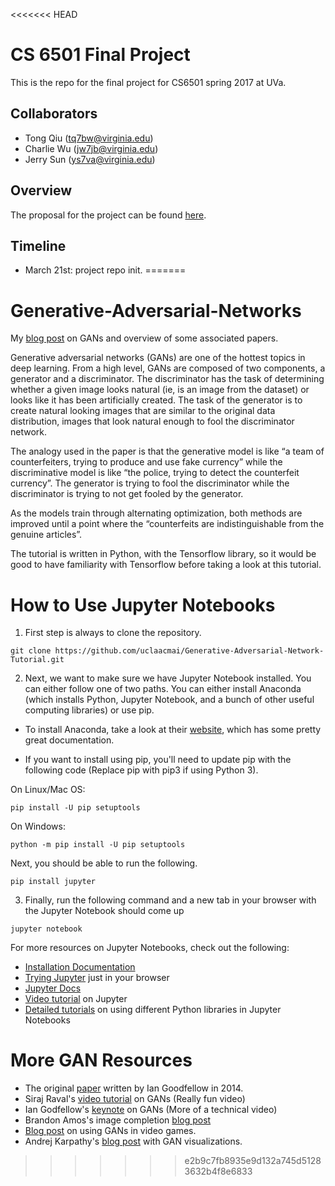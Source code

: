 <<<<<<< HEAD
# CS 6501 Final Project

This is the repo for the final project for CS6501 spring 2017 at UVa. 

Collaborators
-----

- Tong Qiu ([tq7bw@virginia.edu](mailto:tq7bw@virginia.edu))
- Charlie Wu ([jw7jb@virginia.edu](mailto:jw7jb@virginia.edu))
- Jerry Sun ([ys7va@virginia.edu](mailto:ys7va@virginia.edu))

Overview
-----

The proposal for the project can be found [here](CS_6501_ML_Proposal.pdf).

Timeline
-----

- March 21st: project repo init.
=======
# Generative-Adversarial-Networks

My [blog post](https://adeshpande3.github.io/adeshpande3.github.io/Deep-Learning-Research-Review-Week-1-Generative-Adversarial-Nets) on GANs and overview of some associated papers.

Generative adversarial networks (GANs) are one of the hottest topics in deep learning. From a high level, GANs are composed of two components, a generator and a discriminator. The discriminator has the task of determining whether a given image looks natural (ie, is an image from the dataset) or looks like it has been artificially created. The task of the generator is to create natural looking images that are similar to the original data distribution, images that look natural enough to fool the discriminator network. 

The analogy used in the paper is that the generative model is like “a team of counterfeiters, trying to produce and use fake currency” while the discriminative model is like “the police, trying to detect the counterfeit currency”. The generator is trying to fool the discriminator while the discriminator is trying to not get fooled by the generator. 

As the models train through alternating optimization, both methods are improved until a point where the “counterfeits are indistinguishable from the genuine articles”. 

The tutorial is written in Python, with the Tensorflow library, so it would be good to have familiarity with Tensorflow before taking a look at this tutorial. 

# How to Use Jupyter Notebooks

1. First step is always to clone the repository. 
~~~~
git clone https://github.com/uclaacmai/Generative-Adversarial-Network-Tutorial.git
~~~~
2. Next, we want to make sure we have Jupyter Notebook installed. You can either follow one of two paths. You can either install Anaconda (which installs Python, Jupyter Notebook, and a bunch of other useful computing libraries) or use pip.

- To install Anaconda, take a look at their [website](https://www.continuum.io/downloads), which has some pretty great documentation. 

- If you want to install using pip, you'll need to update pip with the following code (Replace pip with pip3 if using Python 3). 

On Linux/Mac OS:
~~~~
pip install -U pip setuptools
~~~~

On Windows:
~~~~
python -m pip install -U pip setuptools
~~~~

Next, you should be able to run the following. 
~~~~
pip install jupyter
~~~~

3. Finally, run the following command and a new tab in your browser with the Jupyter Notebook should come up
~~~~
jupyter notebook
~~~~

For more resources on Jupyter Notebooks, check out the following:
* [Installation Documentation](http://jupyter.readthedocs.io/en/latest/install.html)
* [Trying Jupyter](https://try.jupyter.org/) just in your browser
* [Jupyter Docs](https://jupyter.readthedocs.io/en/latest/index.html)
* [Video tutorial](https://www.youtube.com/watch?v=Rc4JQWowG5I) on Jupyter
* [Detailed tutorials](https://github.com/jrjohansson/scientific-python-lectures) on using different Python libraries in Jupyter Notebooks

# More GAN Resources

* The original [paper](https://arxiv.org/pdf/1406.2661.pdf) written by Ian Goodfellow in 2014. 
* Siraj Raval's [video tutorial](https://www.youtube.com/watch?v=deyOX6Mt_As) on GANs (Really fun video)
* Ian Godfellow's [keynote](https://channel9.msdn.com/Events/Neural-Information-Processing-Systems-Conference/Neural-Information-Processing-Systems-Conference-NIPS-2016/Generative-Adversarial-Networks) on GANs (More of a technical video)
* Brandon Amos's image completion [blog post](https://bamos.github.io/2016/08/09/deep-completion/)
* [Blog post](https://medium.com/@ageitgey/abusing-generative-adversarial-networks-to-make-8-bit-pixel-art-e45d9b96cee7) on using GANs in video games. 
* Andrej Karpathy's [blog post](http://cs.stanford.edu/people/karpathy/gan/) with GAN visualizations.
>>>>>>> e2b9c7fb8935e9d132a745d51283632b4f8e6833
